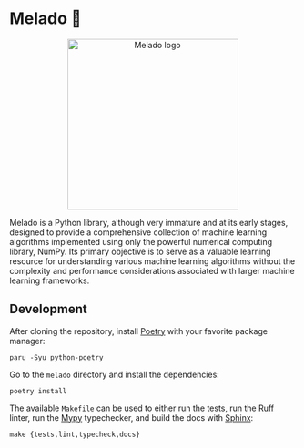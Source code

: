 # Melado 🍯

<p align="center">
    <img scr="https://raw.githubusercontent.com/luizmugnaini/melado/master/docs/_static/logo.png" alt="Melado logo" width="300px"/>
</p>

Melado is a Python library, although very immature and at its early stages,
designed to provide a comprehensive collection of machine learning algorithms
implemented using only the powerful numerical computing library, NumPy. Its
primary objective is to serve as a valuable learning resource for understanding
various machine learning algorithms without the complexity and performance
considerations associated with larger machine learning frameworks.

## Development

After cloning the repository, install [Poetry](https://python-poetry.org/)
with your favorite package manager:

```shell
paru -Syu python-poetry
```

Go to the `melado` directory and install the dependencies:

```shell
poetry install
```

The available `Makefile` can be used to either run the tests, run the
[Ruff](https://beta.ruff.rs/docs/) linter, run the [Mypy](https://mypy-lang.org/)
typechecker, and build the docs with [Sphinx](https://www.sphinx-doc.org/):

```shell
make {tests,lint,typecheck,docs}
```
